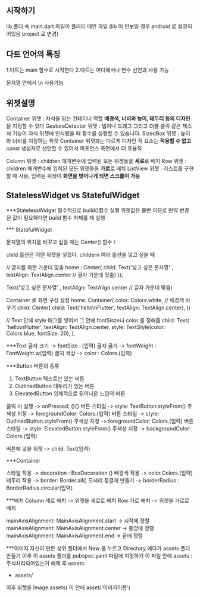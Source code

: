 ## 시작하기


lib 폴더 속 main.dart 파일이 플러터 메인 파일
(lib 이 안보일 경우 android 로 설정되어있음 project 로 변경)


## 다트 언어의 특징

1.다트는 main 함수로 시작한다 
2.다트는 어디에서나 변수 선언과 사용 가능


문자열 안에서 \n 사용가능

## 위젯설명

Container 위젯 : 자식을 담는 컨테이너 역할 **배경색, 너비와 높이, 테두리 등의 디자인**을 지정할 수 있다
GestureDetector 위젯 : 탭이나 드래그 그리고 더블 클릭 같은 제스처 기능이 자식 위젯에 인식됐을 때 함수를 실행할 수 있습니다.
SizedBox 위젯 : 높이와 너비를 지정하는 위젯 Container 위젯과는 다르게 디자인 적 요소는 **적용할 수 없고** const 생성자로 선언할 수 있어서 퍼포먼스 측면에서 더 효율적

Column 위젯 : children 매개변수에 입력된 모든 위젯들을 **세로**로 배치
Row 위젯 : children 매개변수에 입력된 모든 위젯들을 **가로**로 배치
ListView 위젯 : 리스트를 구현 할 때 사용, 입력된 위젯이 **화면을 벗어나게 되면 스크롤이 가능**


## StatelessWidget vs StatefulWidget

***StatelessWidget
필수적으로 build()함수 실행
위젯값은 불변 이므로 만약 변경된 값이 필요하다면 build 함수 자체를 재 실행

*** StatefulWidget

문자열의 위치를 바꾸고 싶을 때는 Center() 함수 / 

child 옵션은 어떤 위젯을 넣겠다.
childern 여러 옵션을 넣고 싶을 때 

// 글자를 화면 가운데 맞춤
home : Center(
  child: Text('넣고 싶은 문자열' , textAlign: TextAlign.center // 글자 가운데 맞춤)
));

Text('넣고 싶은 문자열' , textAlign: TextAlign.center // 글자 가운데 맞춤)


Container 로 화면 구성 설정 
home: Container(
  color: Colors.white, // 배경색 바꾸기 
  child: Center(
    child: Text('hello\nFlutter', textAlign: TextAlign.center),
  ))


// Text 안에 style 태그를 넣어서 그 안에 fontSisze나 color 를 정해줌 
child: Text(
    'hello\nFlutter',
    textAlign: TextAlign.center,
    style: TextStyle(color:  Colors.blue, fontSize: 20),
),

***Text
글자 크기 -> fontSize : (입력)
글자 굵기 -> fontWeight : FontWeight.w(입력)
글자 색상 -> color : Colors.(입력)

***Button 
버튼의 종류 
1) TextButton 텍스트만 있는 버튼
2) OutlinedButton 테두리가 있는 버튼
3) ElevatedButton 입체적으로 튀어나온 느낌의 버튼
   
클릭 시 실행 -> onPressed: (){}
버튼 스타일 -> style: TextButton.styleFrom()      주색상 지정 -> foregroundColor: Colors.(입력)
버튼 스타일 -> style: OutlinedButton.styleFrom()  주색상 지정 -> foregroundColor: Colors.(입력)
버튼 스타일 -> style: ElevatedButton.styleFrom()  주색상 지정 -> backgroundColor: Colors.(입력)

버튼에 넣을 위젯 -> child: Text(입력)

***Container

스타일 작용 -> decoration : BoxDecoration ()
배경색 작용 -> color.Colors.(입력)
테두리 작용 -> border: Border.all()
모서리 둥글게 만들기 -> borderRadius : BorderRadius.circular(입력)

***배치
Column 세로 배치 -> 위젯을 세로로 배치
Row  가로 배치 -> 위젯을 가로로 배치

mainAxisAlignment: MainAxisAlignment.start  ->  시작에 정렬
mainAxisAlignment: MainAxisAlignment.center ->  중앙에 정렬
mainAxisAlignment: MainAxisAlignment.end    ->  끝에 정렬

***이미지
자신이 만든 상위 폴더에서 New 를 누르고 Directory 에다가 assets 폴더 만들기
이후 이 assets 폴더를 pubspec.yaml 파일에 지정하기 이 파일 안에 assets : 주석처리되어있는거 해제 후
assets:
  - assets/

이후 위젯을 Image.assets( 이 안에 asset/'이미지이름') 





